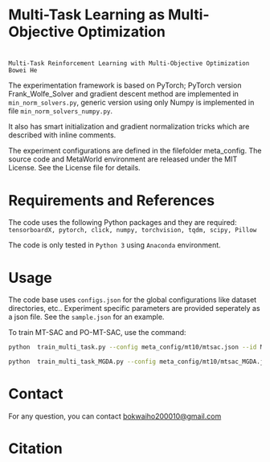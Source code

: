 # Multi-Task Learning as Multi-Objective Optimization

#

```
Multi-Task Reinforcement Learning with Multi-Objective Optimization
Bowei He
```

The experimentation framework is based on PyTorch; 
PyTorch version Frank_Wolfe_Solver and gradient descent method are implemented in `min_norm_solvers.py`, generic version using only Numpy is implemented in file `min_norm_solvers_numpy.py`.

 It also has smart initialization and gradient normalization tricks which are described with inline comments.

The experiment configurations are defined in the filefolder meta_config.
The source code and MetaWorld environment are released under the MIT License. See the License file for details.


# Requirements and References
The code uses the following Python packages and they are required: ``tensorboardX, pytorch, click, numpy, torchvision, tqdm, scipy, Pillow``

The code is only tested in ``Python 3`` using ``Anaconda`` environment.




# Usage
The code base uses `configs.json` for the global configurations like dataset directories, etc.. Experiment specific parameters are provided seperately as a json file. See the `sample.json` for an example.

To train MT-SAC and PO-MT-SAC, use the command: 
```bash
python  train_multi_task.py --config meta_config/mt10/mtsac.json --id MT10_MTSAC --method 'multitask_SAC'  --seed 1 --worker_nums 10 --eval_worker_nums 10

python  train_multi_task_MGDA.py --config meta_config/mt10/mtsac_MGDA.json --id MT10_MTSAC_MGDA --method 'multitask_SAC' --seed 1 --worker_nums 10 --eval_worker_nums 10

```

# Contact



For any question, you can contact bokwaiho200010@gmail.com

# Citation
